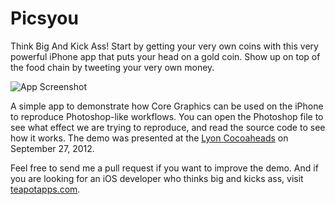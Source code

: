 Picsyou
=======

Think Big And Kick Ass!
Start by getting your very own coins with this very powerful iPhone app that puts your head on a gold coin.
Show up on top of the food chain by tweeting your very own money.

![App Screenshot](https://raw.github.com/ndfred/picsyou/master/Resources/Default.png)

A simple app to demonstrate how Core Graphics can be used on the iPhone to reproduce Photoshop-like workflows.
You can open the Photoshop file to see what effect we are trying to reproduce, and read the source code to see how it works.
The demo was presented at the [Lyon Cocoaheads](http://cocoaheads.fr/2012/09/lyon-session-du-27-septembre-2012/) on September 27, 2012.

Feel free to send me a pull request if you want to improve the demo.
And if you are looking for an iOS developer who thinks big and kicks ass, visit [teapotapps.com](https://teapotapps.com/).
